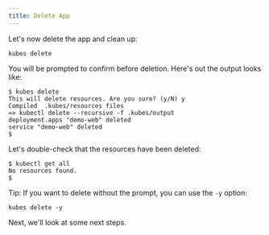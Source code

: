 ```yaml
---
title: Delete App
---
```


Let's now delete the app and clean up:

    kubes delete

You will be prompted to confirm before deletion. Here's out the output looks like:

    $ kubes delete
    This will delete resources. Are you sure? (y/N) y
    Compiled  .kubes/resources files
    => kubectl delete --recursive -f .kubes/output
    deployment.apps "demo-web" deleted
    service "demo-web" deleted
    $

Let's double-check that the resources have been deleted:

    $ kubectl get all
    No resources found.
    $

Tip: If you want to delete without the prompt, you can use the `-y` option:

    kubes delete -y

Next, we'll look at some next steps.
